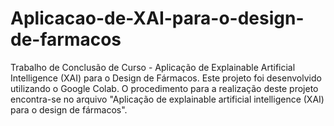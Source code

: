 # Aplicacao-de-XAI-para-o-design-de-farmacos
Trabalho de Conclusão de Curso - Aplicação de Explainable Artificial Intelligence (XAI) para o Design de Fármacos.
Este projeto foi desenvolvido utilizando o Google Colab.
O procedimento para a realização deste projeto encontra-se no arquivo "Aplicação de explainable artificial intelligence (XAI) para o design de fármacos".
